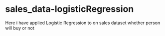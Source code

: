# sales_data-logisticRegression
Here i have applied Logistic Regression to on sales dataset whether person will buy or not
